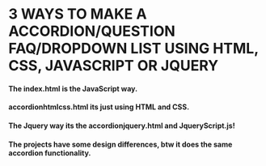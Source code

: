 <H1>3 WAYS TO MAKE A ACCORDION/QUESTION FAQ/DROPDOWN LIST USING HTML, CSS, JAVASCRIPT OR JQUERY</H1>

<h4>The index.html is the JavaScript way.</h4>
<h4>accordionhtmlcss.html its just using HTML and CSS.</h4>
<h4>The Jquery way its the accordionjquery.html and JqueryScript.js!</h4>

<h4>The projects have some design differences, btw it does the same accordion functionality.</h4>
